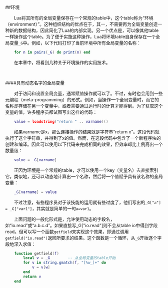 ##环境

&emsp;&emsp;Lua将其所有的全局变量保存在一个常规的table中，这个table称为“环境（environment）”。这种组织结构的优点在于，其一，不需要再为全局变量创造一种新的数据结构，因此简化了Lua的内部实现。另一个优点是，可以像其他table一样操作这个table。为了便于实施这种操作，Lua将环境table自身保存在一个全局变量`_G`中。例如，以下代码打印了当前环境中所有全局变量的名称：

```lua
    for n in pairs(_G) do print(n) end
```

&emsp;&emsp;在本章中，将看到几种关于环境操作的实用技术。

&emsp;&emsp;

####具有动态名字的全局变量

&emsp;&emsp;对于访问和设置全局变量，通常赋值操作就可以了。不过，有时也会用到一些元编程（meta-programming）的形式。例如，当操作一个全局变量时，而它的名称却存储在另一个变量中，或者需要通过运行时的计算才能得到。为了获取这个变量的值，许多程序员都试图写出这样的代码：

```lua
    value = loadstring("return " .. varname)()
```

&emsp;&emsp;如果varname是x，那么连接操作的结果就是字符串“return x”。这段代码就执行了这个字符串，并得到了x的值。然而，在这段代码中包含了一个新程序块的创建和编译。因此可以使用以下代码来完成相同的效果，但效率却比上例高出一个数量级：

```lua
    value = _G[varname]
```

&emsp;&emsp;正因为环境是一个常规的table，才可以使用一个key（变量名）去直接索引它。类似地，还可以动态地计算出一个名称，然后将一个值赋予具有该名称的全局变量：

```lua
    _G[varname] = value
```

&emsp;&emsp;不过注意，有些程序员对于该技能的运用就有些过度了，他们写出的`_G["a"] = _G["var1"]`，其实就是简单的一句`a=var1`。

&emsp;&emsp;上面问题的一般化形式是，允许使用动态的字段名，如“io.read”或“a.b.c.d”。如果直接写_G["io.read"]则不会从table io中得到字段read。但可以写一个函数`getfield`来实现这个效果，即通过调用`getfield("io.read")`返回所要求的结果。这个函数是一个循环，从`_G`开始逐个字段地深入求值：

```lua
    function getfield(f)
        local v = _G        -- 从全局变量的table开始
        for v in string.gmatch(f, "[%w_]+" do
            v = v[w]
        end
        return v
    end
```